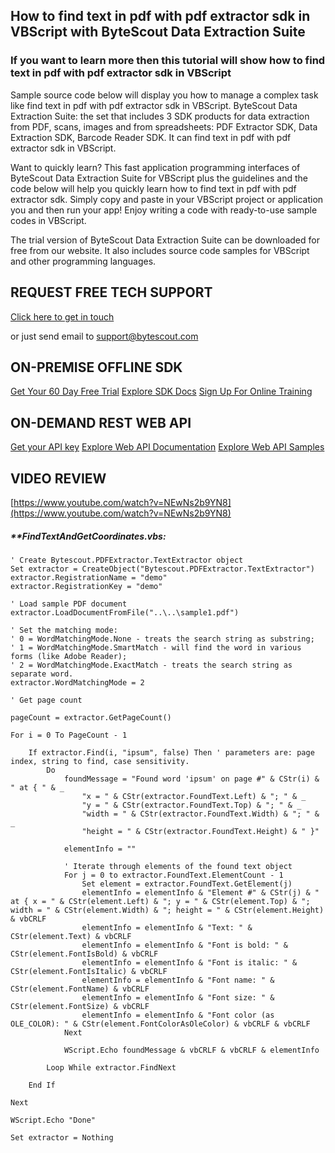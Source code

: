 ## How to find text in pdf with pdf extractor sdk in VBScript with ByteScout Data Extraction Suite

### If you want to learn more then this tutorial will show how to find text in pdf with pdf extractor sdk in VBScript

Sample source code below will display you how to manage a complex task like find text in pdf with pdf extractor sdk in VBScript. ByteScout Data Extraction Suite: the set that includes 3 SDK products for data extraction from PDF, scans, images and from spreadsheets: PDF Extractor SDK, Data Extraction SDK, Barcode Reader SDK. It can find text in pdf with pdf extractor sdk in VBScript.

Want to quickly learn? This fast application programming interfaces of ByteScout Data Extraction Suite for VBScript plus the guidelines and the code below will help you quickly learn how to find text in pdf with pdf extractor sdk.  Simply copy and paste in your VBScript project or application you and then run your app! Enjoy writing a code with ready-to-use sample codes in VBScript.

The trial version of ByteScout Data Extraction Suite can be downloaded for free from our website. It also includes source code samples for VBScript and other programming languages.

## REQUEST FREE TECH SUPPORT

[Click here to get in touch](https://bytescout.zendesk.com/hc/en-us/requests/new?subject=ByteScout%20Data%20Extraction%20Suite%20Question)

or just send email to [support@bytescout.com](mailto:support@bytescout.com?subject=ByteScout%20Data%20Extraction%20Suite%20Question) 

## ON-PREMISE OFFLINE SDK 

[Get Your 60 Day Free Trial](https://bytescout.com/download/web-installer?utm_source=github-readme)
[Explore SDK Docs](https://bytescout.com/documentation/index.html?utm_source=github-readme)
[Sign Up For Online Training](https://academy.bytescout.com/)


## ON-DEMAND REST WEB API

[Get your API key](https://pdf.co/documentation/api?utm_source=github-readme)
[Explore Web API Documentation](https://pdf.co/documentation/api?utm_source=github-readme)
[Explore Web API Samples](https://github.com/bytescout/ByteScout-SDK-SourceCode/tree/master/PDF.co%20Web%20API)

## VIDEO REVIEW

[https://www.youtube.com/watch?v=NEwNs2b9YN8](https://www.youtube.com/watch?v=NEwNs2b9YN8)




<!-- code block begin -->

##### ****FindTextAndGetCoordinates.vbs:**
    
```
' Create Bytescout.PDFExtractor.TextExtractor object
Set extractor = CreateObject("Bytescout.PDFExtractor.TextExtractor")
extractor.RegistrationName = "demo"
extractor.RegistrationKey = "demo"

' Load sample PDF document
extractor.LoadDocumentFromFile("..\..\sample1.pdf")

' Set the matching mode:
' 0 = WordMatchingMode.None - treats the search string as substring;
' 1 = WordMatchingMode.SmartMatch - will find the word in various forms (like Adobe Reader);
' 2 = WordMatchingMode.ExactMatch - treats the search string as separate word.
extractor.WordMatchingMode = 2

' Get page count

pageCount = extractor.GetPageCount()

For i = 0 To PageCount - 1 
 
    If extractor.Find(i, "ipsum", false) Then ' parameters are: page index, string to find, case sensitivity.
        Do
            foundMessage = "Found word 'ipsum' on page #" & CStr(i) & " at { " & _
                "x = " & CStr(extractor.FoundText.Left) & "; " & _
                "y = " & CStr(extractor.FoundText.Top) & "; " & _
                "width = " & CStr(extractor.FoundText.Width) & "; " & _
                "height = " & CStr(extractor.FoundText.Height) & " }"

            elementInfo = ""

            ' Iterate through elements of the found text object
            For j = 0 to extractor.FoundText.ElementCount - 1
                Set element = extractor.FoundText.GetElement(j)	
                elementInfo = elementInfo & "Element #" & CStr(j) & " at { x = " & CStr(element.Left) & "; y = " & CStr(element.Top) & "; width = " & CStr(element.Width) & "; height = " & CStr(element.Height) & vbCRLF
                elementInfo = elementInfo & "Text: " & CStr(element.Text) & vbCRLF
                elementInfo = elementInfo & "Font is bold: " & CStr(element.FontIsBold) & vbCRLF
                elementInfo = elementInfo & "Font is italic: " & CStr(element.FontIsItalic) & vbCRLF
                elementInfo = elementInfo & "Font name: " & CStr(element.FontName) & vbCRLF
                elementInfo = elementInfo & "Font size: " & CStr(element.FontSize) & vbCRLF
                elementInfo = elementInfo & "Font color (as OLE_COLOR): " & CStr(element.FontColorAsOleColor) & vbCRLF & vbCRLF
            Next 

            WScript.Echo foundMessage & vbCRLF & vbCRLF & elementInfo

        Loop While extractor.FindNext
        
    End If

Next

WScript.Echo "Done"

Set extractor = Nothing


```

<!-- code block end -->